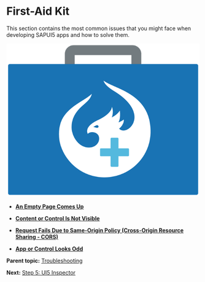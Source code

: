 <!-- copy38859a8f8b48467481dcae4f7ec3328a -->

# First-Aid Kit

This section contains the most common issues that you might face when developing SAPUI5 apps and how to solve them.

 ![](images/First-Aid_Kit_3e7f72e.png) 

-   **[An Empty Page Comes Up](an-empty-page-comes-up-51fe8f4.md "")**  

-   **[Content or Control Is Not Visible](content-or-control-is-not-visible-82b4c21.md "")**  

-   **[Request Fails Due to Same-Origin Policy \(Cross-Origin Resource Sharing - CORS\)](request-fails-due-to-same-origin-policy-cross-origin-resource-sharing-cors-672301f.md)**  

-   **[App or Control Looks Odd](app-or-control-looks-odd-ae1e152.md "")**  


**Parent topic:** [Troubleshooting](troubleshooting-5661952.md "In this tutorial, we will show you some tools that will help you if you run into problems with your SAPUI5 app.")

**Next:** [Step 5: UI5 Inspector](step-5-ui5-inspector-76e789e.md "In this tutorial step, we will have a closer look at UI5 Inspector - a plug-in specifically created for analyzing and debugging SAPUI5 code.")

